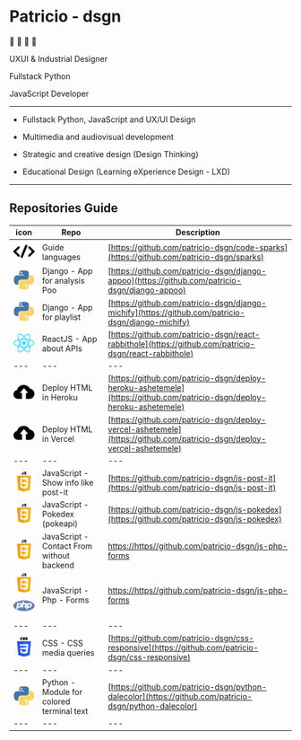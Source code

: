 # Patricio - dsgn

🦊 🚀 💭 👾

UXUI & Industrial Designer

Fullstack Python

JavaScript Developer

---

- Fullstack Python, JavaScript and UX/UI Design

- Multimedia and audiovisual development

- Strategic and creative design (Design Thinking)

- Educational Design (Learning eXperience Design - LXD)

---

## Repositories Guide

| icon | Repo | Description |
| --- | --- | --- |
| ![alt react](./icon/__code.svg "languages")        | Guide languages                                   | [https://github.com/patricio-dsgn/code-sparks](https://github.com/patricio-dsgn/sparks) |
| ![alt react](./icon/__python.svg "python")         | Django - App for analysis Poo                     | [https://github.com/patricio-dsgn/django-appoo](https://github.com/patricio-dsgn/django-appoo) |
| ![alt react](./icon/__python.svg "python")         | Django - App for playlist                         | [https://github.com/patricio-dsgn/django-michify](https://github.com/patricio-dsgn/django-michify) |
| ![alt react](./icon/__react.svg "react")           | ReactJS - App about APIs                          | [https://github.com/patricio-dsgn/react-rabbithole](https://github.com/patricio-dsgn/react-rabbithole) |
| --- | --- | --- |
| ![alt react](./icon/__deploy.svg "deploy")         | Deploy HTML in Heroku                             | [https://github.com/patricio-dsgn/deploy-heroku-ashetemele](https://github.com/patricio-dsgn/deploy-heroku-ashetemele)
| ![alt react](./icon/__deploy.svg "deploy")         | Deploy HTML in Vercel                             | [https://github.com/patricio-dsgn/deploy-vercel-ashetemele](https://github.com/patricio-dsgn/deploy-vercel-ashetemele) |
| --- | --- | --- |
| ![alt react](./icon/__javascript.svg "javascript") | JavaScript - Show info like post-it               | [https://github.com/patricio-dsgn/js-post-it](https://github.com/patricio-dsgn/js-post-it) |
| ![alt react](./icon/__javascript.svg "javascript") | JavaScript - Pokedex (pokeapi)                    | [https://github.com/patricio-dsgn/js-pokedex](https://github.com/patricio-dsgn/js-pokedex) |
| ![alt react](./icon/__javascript.svg "javascript") | JavaScript - Contact From without backend         | [https://https//github.com/patricio-dsgn/js-php-forms](https://https//github.com/patricio-dsgn/js-php-forms) |
| ![alt react](./icon/__javascript.svg "javascript") ![alt react](./icon/__php.svg "php") | JavaScript - Php - Forms | [https://https//github.com/patricio-dsgn/js-php-forms](https://https//github.com/patricio-dsgn/js-php-postalservice) |
| --- | --- | --- |
| ![alt react](./icon/__css.svg "css")               | CSS - CSS media queries                           | [https://github.com/patricio-dsgn/css-responsive](https://github.com/patricio-dsgn/css-responsive) |
| --- | --- | --- |
| ![alt react](./icon/__python.svg "python")         | Python - Module for colored terminal text         | [https://github.com/patricio-dsgn/python-dalecolor](https://github.com/patricio-dsgn/python-dalecolor) |
| --- | --- | --- |
